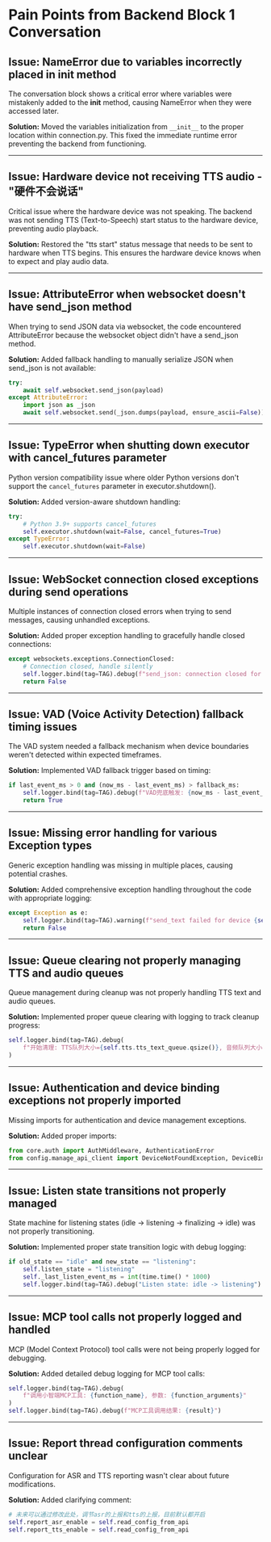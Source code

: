 # Pain Points from Backend Block 1 Conversation

## Issue: NameError due to variables incorrectly placed in __init__ method
The conversation block shows a critical error where variables were mistakenly added to the __init__ method, causing NameError when they were accessed later.

**Solution:**
Moved the variables initialization from `__init__` to the proper location within connection.py. This fixed the immediate runtime error preventing the backend from functioning.

---

## Issue: Hardware device not receiving TTS audio - "硬件不会说话"
Critical issue where the hardware device was not speaking. The backend was not sending TTS (Text-to-Speech) start status to the hardware device, preventing audio playback.

**Solution:**
Restored the "tts start" status message that needs to be sent to hardware when TTS begins. This ensures the hardware device knows when to expect and play audio data.

---

## Issue: AttributeError when websocket doesn't have send_json method
When trying to send JSON data via websocket, the code encountered AttributeError because the websocket object didn't have a send_json method.

**Solution:**
Added fallback handling to manually serialize JSON when send_json is not available:
```python
try:
    await self.websocket.send_json(payload)
except AttributeError:
    import json as _json
    await self.websocket.send(_json.dumps(payload, ensure_ascii=False))
```

---

## Issue: TypeError when shutting down executor with cancel_futures parameter
Python version compatibility issue where older Python versions don't support the `cancel_futures` parameter in executor.shutdown().

**Solution:**
Added version-aware shutdown handling:
```python
try:
    # Python 3.9+ supports cancel_futures
    self.executor.shutdown(wait=False, cancel_futures=True)
except TypeError:
    self.executor.shutdown(wait=False)
```

---

## Issue: WebSocket connection closed exceptions during send operations
Multiple instances of connection closed errors when trying to send messages, causing unhandled exceptions.

**Solution:**
Added proper exception handling to gracefully handle closed connections:
```python
except websockets.exceptions.ConnectionClosed:
    # Connection closed, handle silently
    self.logger.bind(tag=TAG).debug(f"send_json: connection closed for device {self.device_id}")
    return False
```

---

## Issue: VAD (Voice Activity Detection) fallback timing issues
The VAD system needed a fallback mechanism when device boundaries weren't detected within expected timeframes.

**Solution:**
Implemented VAD fallback trigger based on timing:
```python
if last_event_ms > 0 and (now_ms - last_event_ms) > fallback_ms:
    self.logger.bind(tag=TAG).debug(f"VAD兜底触发: {now_ms - last_event_ms}ms未见设备边界")
    return True
```

---

## Issue: Missing error handling for various Exception types
Generic exception handling was missing in multiple places, causing potential crashes.

**Solution:**
Added comprehensive exception handling throughout the code with appropriate logging:
```python
except Exception as e:
    self.logger.bind(tag=TAG).warning(f"send_text failed for device {self.device_id}: {e}")
    return False
```

---

## Issue: Queue clearing not properly managing TTS and audio queues
Queue management during cleanup was not properly handling TTS text and audio queues.

**Solution:**
Implemented proper queue clearing with logging to track cleanup progress:
```python
self.logger.bind(tag=TAG).debug(
    f"开始清理: TTS队列大小={self.tts.tts_text_queue.qsize()}, 音频队列大小={self.tts.tts_audio_queue.qsize()}"
)
```

---

## Issue: Authentication and device binding exceptions not properly imported
Missing imports for authentication and device management exceptions.

**Solution:**
Added proper imports:
```python
from core.auth import AuthMiddleware, AuthenticationError
from config.manage_api_client import DeviceNotFoundException, DeviceBindException
```

---

## Issue: Listen state transitions not properly managed
State machine for listening states (idle -> listening -> finalizing -> idle) was not properly transitioning.

**Solution:**
Implemented proper state transition logic with debug logging:
```python
if old_state == "idle" and new_state == "listening":
    self.listen_state = "listening"
    self._last_listen_event_ms = int(time.time() * 1000)
    self.logger.bind(tag=TAG).debug("Listen state: idle -> listening")
```

---

## Issue: MCP tool calls not properly logged and handled
MCP (Model Context Protocol) tool calls were not being properly logged for debugging.

**Solution:**
Added detailed debug logging for MCP tool calls:
```python
self.logger.bind(tag=TAG).debug(
    f"调用小智端MCP工具: {function_name}, 参数: {function_arguments}"
)
self.logger.bind(tag=TAG).debug(f"MCP工具调用结果: {result}")
```

---

## Issue: Report thread configuration comments unclear
Configuration for ASR and TTS reporting wasn't clear about future modifications.

**Solution:**
Added clarifying comment:
```python
# 未来可以通过修改此处，调节asr的上报和tts的上报，目前默认都开启
self.report_asr_enable = self.read_config_from_api
self.report_tts_enable = self.read_config_from_api
```